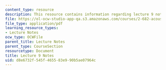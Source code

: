 ```yaml
---
content_type: resource
description: This resource contains information regarding lecture 9 notes.
file: https://ol-ocw-studio-app-qa.s3.amazonaws.com/courses/2-682-acoustical-oceanography-spring-2012/d8e6732f545f465583e990b5ae07964c_MIT2_682S12_lec09.pdf
file_type: application/pdf
learning_resource_types:
- Lecture Notes
ocw_type: OCWFile
parent_title: Lecture Notes
parent_type: CourseSection
resourcetype: Document
title: Lecture 9 Notes
uid: d8e6732f-545f-4655-83e9-90b5ae07964c
---
```

